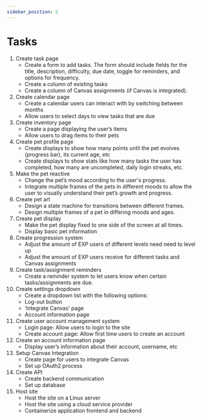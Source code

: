 ```yaml
---
sidebar_position: 2
---
```


# Tasks

1. Create task page
    * Create a form to add tasks. The form should include fields for the title, description, difficulty, due date, toggle for reminders, and options for frequency. 
    * Create a column of existing tasks
    * Create a column of Canvas assignments (if  Canvas is integrated).
2. Create calendar page
    * Create a calendar users can interact with by switching between months 
    * Allow users to select days to view tasks that are due
3. Create inventory page
    * Create a page displaying the user’s items
    * Allow users to drag items to their pets 
4. Create pet profile page
    * Create displays to show how many points until the pet evolves (progress bar), its current age, etc
    * Create displays to show stats like how many tasks the user has completed, how many are uncompleted, daily login streaks, etc.
5. Make the pet reactive
    * Change the pet’s mood according to the user's progress.
    * Integrate multiple frames of the pets in different moods to allow the user to visually understand their pet’s growth and progress.
6. Create pet art
    * Design a state machine for transitions between different frames.
    * Design multiple frames of a pet in differing moods and ages.
7. Create pet display
    * Make the pet display fixed to one side of the screen at all times.
    * Display basic pet information
8. Create progression system
    * Adjust the amount of EXP users of different levels need need to level up
    * Adjust the amount of EXP users receive for different tasks and Canvas assignments  
9. Create task/assignment reminders
    * Create a reminder system to let users know when certain tasks/assignments are due. 
10. Create settings dropdown
    * Create a dropdown list with the following options:
    * Log-out button
    * ‘Integrate Canvas’ page
    * Account information page
11. Create user account management system
    * Login page: Allow users to login to the site
    * Create account page: Allow first time users to create an account
12. Create an account information page 
    * Display user’s information about their account, username, etc 
13. Setup Canvas Integration 
    * Create page for users to integrate Canvas
    * Set up OAuth2 process
14. Create API
    * Create backend communication
    * Set up database
15. Host site
    * Host the site on a Linux server
    * Host the site using a cloud service provider
    * Containerize application frontend and backend 

